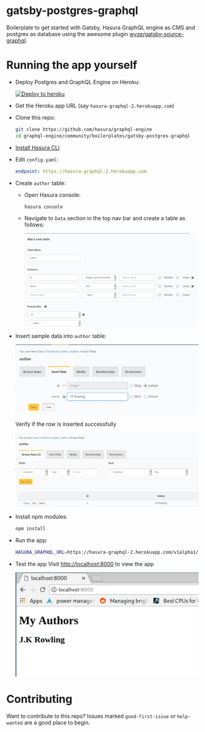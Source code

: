 # gatsby-postgres-graphql

Boilerplate to get started with Gatsby, Hasura GraphQL engine as CMS and postgres as database using the awesome plugin [wyze/gatsby-source-graphql](https://github.com/wyze/gatsby-source-graphql).

# Running the app yourself

- Deploy Postgres and GraphQL Engine on Heroku:
  
  [![Deploy to
  heroku](https://www.herokucdn.com/deploy/button.svg)](https://heroku.com/deploy?template=https://github.com/hasura/graphql-engine-heroku)
- Get the Heroku app URL (say `hasura-graphql-2.herokuapp.com`)
- Clone this repo:
  ```bash
  git clone https://github.com/hasura/graphql-engine
  cd graphql-engine/community/boilerplates/gatsby-postgres-graphql
  ```
- [Install Hasura CLI](https://docs.hasura.io/1.0/graphql/manual/hasura-cli/install-hasura-cli.html)
- Edit `config.yaml`:
  ```yaml
  endpoint: https://hasura-graphql-2.herokuapp.com
  ```

- Create `author` table:
  
  - Open Hasura console:
    ```bash
    hasura console
    ```

  - Navigate to `Data` section in the top nav bar and create a table as follows:

    ![Create author table](./assets/add_table.jpg)

- Insert sample data into `author` table:

  ![Insert data into author table](./assets/insert_data.jpg)

  Verify if the row is inserted successfully

  ![Insert data into author table](./assets/browse_rows.jpg)

- Install npm modules:
  ```bash
  npm install
  ```

- Run the app:
  ```bash
  HASURA_GRAPHQL_URL=https://hasura-graphql-2.herokuapp.com/v1alpha1/graphql npm run develop
  ```
- Test the app
  Visit [http://localhost:8000](http://localhost:8000) to view the app

  ![Demo app](./assets/test_app.jpg)

# Contributing

Want to contribute to this repo? Issues marked `good-first-issue` or `help-wanted` are a good place to begin.
